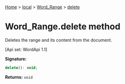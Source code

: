 [Home](./index) &gt; [local](local.md) &gt; [Word\_Range](local.word_range.md) &gt; [delete](local.word_range.delete.md)

# Word\_Range.delete method

Deletes the range and its content from the document. 

 \[Api set: WordApi 1.1\]

**Signature:**
```javascript
delete(): void;
```
**Returns:** `void`

